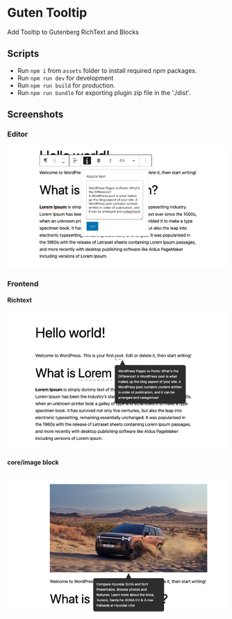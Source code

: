 # Guten Tooltip
Add Tooltip to Gutenberg RichText and Blocks
## Scripts

- Run `npm i` from `assets` folder to install required npm packages.
- Run `npm run dev` for development
- Run `npm run build` for production.
- Run `npm run bundle` for exporting plugin zip file in the './dist'.

## Screenshots

### Editor
![editor](./assets/img/editor.png)

### Frontend
#### Richtext
![front-end](./assets/img/front-end.png)
#### core/image block
![front-end](./assets/img/img.png)
